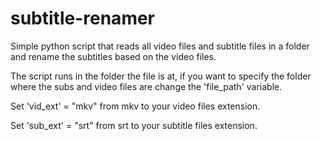 # subtitle-renamer
Simple python script that reads all video files and subtitle files in a folder and rename the subtitles based on the video files.

The script runs in the folder the file is at, if you want to specify the folder where the subs and video files are change the 'file_path' variable.

Set 'vid_ext' = "mkv" from mkv to your video files extension.

Set 'sub_ext' = "srt" from srt to your subtitle files extension.
